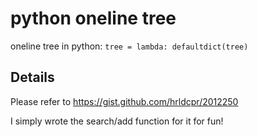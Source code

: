 # python oneline tree

oneline tree in python:
```tree = lambda: defaultdict(tree)```

## Details

Please refer to https://gist.github.com/hrldcpr/2012250

I simply wrote the search/add function for it for fun!
